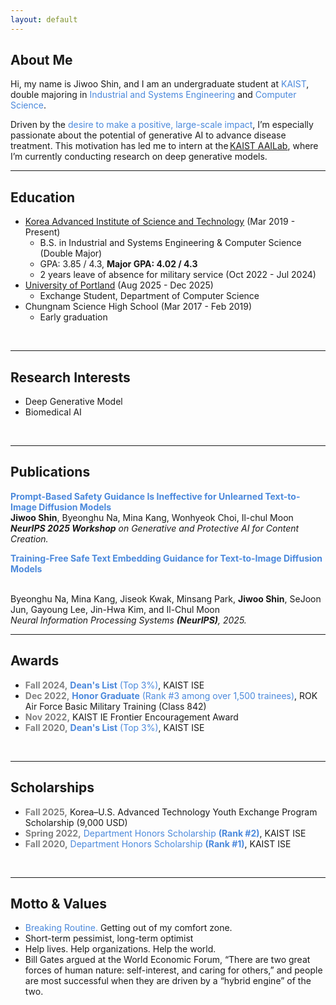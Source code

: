 ```yaml
---
layout: default
---
```


## About Me
Hi, my name is Jiwoo Shin, and I am an undergraduate student at <span style="color:#4B89DC">KAIST</span>, double majoring in <span style="color:#4B89DC">Industrial and Systems Engineering</span> and <span style="color:#4B89DC">Computer Science</span>.
<br>
<!-- As an engineer, <span style="color:#4B89DC">I’m motivated by the desire to make a beneficial impact on a large scale.</span> I believe generative AI has tremendous potential to innovate the field of disease treatment. That is **<span style="color:#4B89DC">WHY</span>** I'm currently interning at [KAIST AAILab](https://aai.kaist.ac.kr), researching deep generative models.  -->
Driven by the <span style="color:#4B89DC">desire to make a positive, large-scale impact</span>, I’m especially passionate about the potential of generative AI to advance disease treatment. This motivation has led me to intern at the [KAIST AAILab](https://aai.kaist.ac.kr/), where I’m currently conducting research on deep generative models.
<br>

***

## Education
- [Korea Advanced Institute of Science and Technology](https://www.kaist.ac.kr/en/) (Mar 2019 - Present)
  - B.S. in Industrial and Systems Engineering & Computer Science (Double Major)
  <!-- - GPA: 3.85 / 4.3, <b><span style="color:#4B89DC;">Major GPA: 4.02 / 4.3</span></b> -->
   - GPA: 3.85 / 4.3, <b>Major GPA: 4.02 / 4.3</b>
  - 2 years leave of absence for military service (Oct 2022 - Jul 2024)
- [University of Portland](https://www.up.edu) (Aug 2025 - Dec 2025)
  - Exchange Student, Department of Computer Science
- Chungnam Science High School (Mar 2017 - Feb 2019)
  - Early graduation
<br>

***

## Research Interests
- Deep Generative Model
- Biomedical AI
<br>

***

## Publications
<b><span style="color:#4B89DC;">Prompt-Based Safety Guidance Is Ineffective for Unlearned Text-to-Image Diffusion Models</span></b>
<br><b>Jiwoo Shin</b>, Byeonghu Na, Mina Kang, Wonhyeok Choi, Il-chul Moon
<br><i><b>NeurIPS 2025 Workshop</b> on Generative and Protective AI for Content Creation.</i>
<br>

<b><span style="color:#4B89DC;">Training-Free Safe Text Embedding Guidance for Text-to-Image Diffusion Models</span></b>
<!-- <br>Junhyeok Jung&#42;, Kwanghyeon Lee&#42;, **Jiwoo Shin&#42;**, Jieun Han&#42; -->
<br>Byeonghu Na, Mina Kang, Jiseok Kwak, Minsang Park, <b>Jiwoo Shin</b>, SeJoon Jun, Gayoung Lee, Jin-Hwa Kim, and Il-Chul Moon
<br><i>Neural Information Processing Systems <b>(NeurIPS)</b>, 2025.</i>
<br>

***

## Awards
- <b><span style="color:grey;">Fall 2024,</span></b> <span style="color:#4B89DC;"><b>Dean's List</b> (Top 3%)</span>, KAIST ISE
- <b><span style="color:grey;">Dec 2022,</span></b> <span style="color:#4B89DC;"><b>Honor Graduate</b> (Rank #3 among over 1,500 trainees)</span>, ROK Air Force Basic Military Training (Class 842)
- <b><span style="color:grey;">Nov 2022,</span></b> KAIST IE Frontier Encouragement Award
- <b><span style="color:grey;">Fall 2020,</span></b> <span style="color:#4B89DC;"><b>Dean's List</b> (Top 3%)</span>, KAIST ISE
 <br>

***

## Scholarships
- <b><span style="color:grey;">Fall 2025,</span></b> Korea–U.S. Advanced Technology Youth Exchange Program Scholarship (9,000 USD)
- <b><span style="color:grey;">Spring 2022,</span></b> <span style="color:#4B89DC;">Department Honors Scholarship <b>(Rank #2)</b></span>, KAIST ISE
- <b><span style="color:grey;">Fall 2020,</span></b> <span style="color:#4B89DC;">Department Honors Scholarship <b>(Rank #1)</b></span>, KAIST ISE 
<br>

<!-- ***

## Work Experience
- [Spidercore](https://www.spidercore.io) (Dec 2024 - Feb 2025)
  - AI Research Engineer Intern
  - Predicting ADMET properties of molecules through GNN models pretrained in a multimodal setting with molecular text information
<br> -->

<!-- ***

## Research Experience
- [AAILab](https://aai.kaist.ac.kr/), KAIST (Mar 2025 - Jul 2025)
  - Advisor: Prof. Il-Chul Moon
  - Research Topics: Training-Free Safe Image Generation in Text-to-Image Diffusion Models
  - Collaboration with <b><span style="color:#4B89DC;">NAVER Corp.</span></b>

- [AAILab](https://aai.kaist.ac.kr/), KAIST (Sep 2024 - Dec 2024)
  - Advisor: Prof. Il-Chul Moon
  - Research Topics: Retrieval-Augmented Generation (RAG)
    
- [AAILab](https://aai.kaist.ac.kr/), KAIST (Mar 2022 - Aug 2022)
  - Advisor: Prof. Il-Chul Moon, Ph.D. Mingi Ji
  - Research Topics: Class Imbalance, Knowledge Distillation
    
- [AAILab](https://aai.kaist.ac.kr/), KAIST (Dec 2021 - Feb 2022)
  - Advisor: Prof. Il-Chul Moon
  - Research Topics: Probabilistic Deep Generative Model
    
- [Financial Engineering Lab](https://felab.kaist.ac.kr/), KAIST (Jun 2021 - Aug 2021)
  - Advisor: Prof. Woo Chang Kim
  - Research Topics: High Frequency Trading, Reinforcement Learning
<br> -->


<!-- ## Activities
- KAIST Korean Buddy (Fall 2024)
  - International Exchange Student Assistant
- Student Council, KAIST ISE
  - Vice Representative (2020)
  - Vice President (2021)
<br>

*** -->

***

## Motto & Values
- <span style="color:#4B89DC">Breaking Routine.</span> Getting out of my comfort zone.
- Short-term pessimist, long-term optimist
- Help lives. Help organizations. Help the world.
- Bill Gates argued at the World Economic Forum, “There are two great forces of human nature: self-interest, and caring for others,” and people are most successful when they are driven by a “hybrid engine” of the two.
